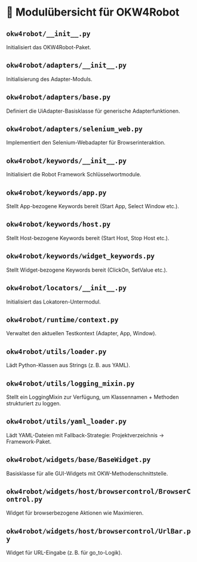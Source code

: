 # 🧭 Modulübersicht für OKW4Robot

## `okw4robot/__init__.py`
Initialisiert das OKW4Robot-Paket.

## `okw4robot/adapters/__init__.py`
Initialisierung des Adapter-Moduls.

## `okw4robot/adapters/base.py`
Definiert die UiAdapter-Basisklasse für generische Adapterfunktionen.

## `okw4robot/adapters/selenium_web.py`
Implementiert den Selenium-Webadapter für Browserinteraktion.

## `okw4robot/keywords/__init__.py`
Initialisiert die Robot Framework Schlüsselwortmodule.

## `okw4robot/keywords/app.py`
Stellt App-bezogene Keywords bereit (Start App, Select Window etc.).

## `okw4robot/keywords/host.py`
Stellt Host-bezogene Keywords bereit (Start Host, Stop Host etc.).

## `okw4robot/keywords/widget_keywords.py`
Stellt Widget-bezogene Keywords bereit (ClickOn, SetValue etc.).

## `okw4robot/locators/__init__.py`
Initialisiert das Lokatoren-Untermodul.

## `okw4robot/runtime/context.py`
Verwaltet den aktuellen Testkontext (Adapter, App, Window).

## `okw4robot/utils/loader.py`
Lädt Python-Klassen aus Strings (z. B. aus YAML).

## `okw4robot/utils/logging_mixin.py`
Stellt ein LoggingMixin zur Verfügung, um Klassennamen + Methoden strukturiert zu loggen.

## `okw4robot/utils/yaml_loader.py`
Lädt YAML-Dateien mit Fallback-Strategie: Projektverzeichnis → Framework-Paket.

## `okw4robot/widgets/base/BaseWidget.py`
Basisklasse für alle GUI-Widgets mit OKW-Methodenschnittstelle.

## `okw4robot/widgets/host/browsercontrol/BrowserControl.py`
Widget für browserbezogene Aktionen wie Maximieren.

## `okw4robot/widgets/host/browsercontrol/UrlBar.py`
Widget für URL-Eingabe (z. B. für go_to-Logik).
